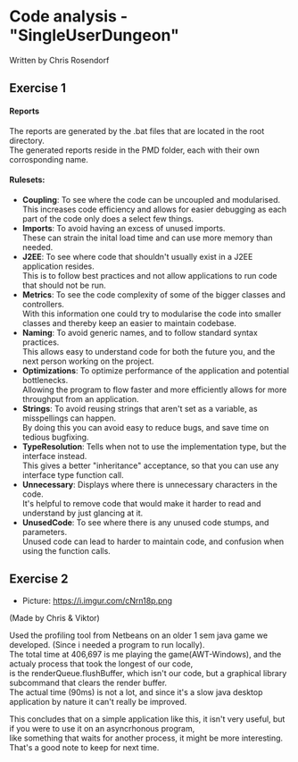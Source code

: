 # Code analysis - "SingleUserDungeon"

Written by Chris Rosendorf

## Exercise 1

#### Reports
The reports are generated by the .bat files that are located in the root directory.  
The generated reports reside in the PMD folder, each with their own corrosponding name.

#### Rulesets:
  - **Coupling**: To see where the code can be uncoupled and modularised.  
  This increases code efficiency and allows for easier debugging as each part of the code only does a select few things.
  - **Imports**: To avoid having an excess of unused imports.  
  These can strain the inital load time and can use more memory than needed.
  - **J2EE**: To see where code that shouldn't usually exist in a J2EE application resides.  
  This is to follow best practices and not allow applications to run code that should not be run.
  - **Metrics**: To see the code complexity of some of the bigger classes and controllers.  
  With this information one could try to modularise the code into smaller classes and thereby keep an easier to maintain codebase.
  - **Naming**: To avoid generic names, and to follow standard syntax practices.  
  This allows easy to understand code for both the future you, and the next person working on the project.
  - **Optimizations**: To optimize performance of the application and potential bottlenecks.  
  Allowing the program to flow faster and more efficiently allows for more throughput from an application.
  - **Strings**: To avoid reusing strings that aren't set as a variable, as misspellings can happen.  
  By doing this you can avoid easy to reduce bugs, and save time on tedious bugfixing.
  - **TypeResolution**: Tells when not to use the implementation type, but the interface instead.  
  This gives a better "inheritance" acceptance, so that you can use any interface type function call.
  - **Unnecessary**: Displays where there is unnecessary characters in the code.  
  It's helpful to remove code that would make it harder to read and understand by just glancing at it.
  - **UnusedCode**: To see where there is any unused code stumps, and parameters.  
  Unused code can lead to harder to maintain code, and confusion when using the function calls.


## Exercise 2

- Picture: https://i.imgur.com/cNrn18p.png

(Made by Chris & Viktor)

Used the profiling tool from Netbeans on an older 1 sem java game we developed. (Since i needed a program to run locally).  
The total time at 406,697 is me playing the game(AWT-Windows), and the actualy process that took the longest of our code,   
is the renderQueue.flushBuffer, which isn't our code, but a graphical library subcommand that clears the render buffer.  
The actual time (90ms) is not a lot, and since it's a slow java desktop application by nature it can't really be improved.  

This concludes that on a simple application like this, it isn't very useful, but if you were to use it on an asyncrhonous program,   
like something that waits for another process, it might be more interesting. That's a good note to keep for next time.